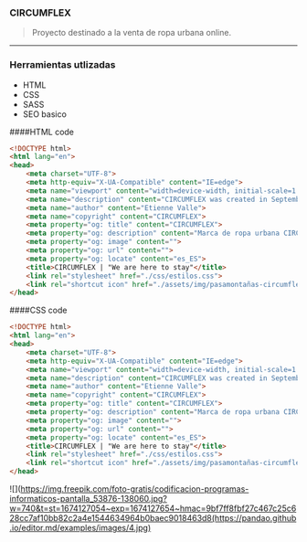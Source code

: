 ### CIRCUMFLEX
>Proyecto destinado a la venta de ropa urbana online.

----
### Herramientas utlizadas
- HTML 
- CSS
- SASS 
- SEO basico

####HTML code

```html
<!DOCTYPE html>
<html lang="en">
<head>
    <meta charset="UTF-8">
    <meta http-equiv="X-UA-Compatible" content="IE=edge">
    <meta name="viewport" content="width=device-width, initial-scale=1.0">
    <meta name="description" content="CIRCUMFLEX was created in September 2022, in a small bedroom in Rosario, Argentina by a boy wanting to create something different. After working for a company that sold clothes without emotion that did not convey my way of being, I began to create this movement that transmits my values and what I am passionate about, rap and street underground.">
    <meta name="author" content="Etienne Valle">
    <meta name="copyright" content="CIRCUMFLEX">
    <meta property="og: title" content="CIRCUMFLEX">
    <meta property="og: description" content="Marca de ropa urbana CIRCUMFLEX">
    <meta property="og: image" content="">
    <meta property="og: url" content="">
    <meta property="og: locate" content="es_ES">
    <title>CIRCUMFLEX | "We are here to stay"</title>
    <link rel="stylesheet" href="./css/estilos.css">
    <link rel="shortcut icon" href="./assets/img/pasamontañas-circumflex.jpg" type="image/x-icon">
</head>
```

####CSS code

```html
<!DOCTYPE html>
<html lang="en">
<head>
    <meta charset="UTF-8">
    <meta http-equiv="X-UA-Compatible" content="IE=edge">
    <meta name="viewport" content="width=device-width, initial-scale=1.0">
    <meta name="description" content="CIRCUMFLEX was created in September 2022, in a small bedroom in Rosario, Argentina by a boy wanting to create something different. After working for a company that sold clothes without emotion that did not convey my way of being, I began to create this movement that transmits my values and what I am passionate about, rap and street underground.">
    <meta name="author" content="Etienne Valle">
    <meta name="copyright" content="CIRCUMFLEX">
    <meta property="og: title" content="CIRCUMFLEX">
    <meta property="og: description" content="Marca de ropa urbana CIRCUMFLEX">
    <meta property="og: image" content="">
    <meta property="og: url" content="">
    <meta property="og: locate" content="es_ES">
    <title>CIRCUMFLEX | "We are here to stay"</title>
    <link rel="stylesheet" href="./css/estilos.css">
    <link rel="shortcut icon" href="./assets/img/pasamontañas-circumflex.jpg" type="image/x-icon">
</head>
```

![](https://img.freepik.com/foto-gratis/codificacion-programas-informaticos-pantalla_53876-138060.jpg?w=740&t=st=1674127054~exp=1674127654~hmac=9bf7ff8fbf27c467c25c628cc7af10bb82c2a4e1544634964b0baec9018463d8(https://pandao.github.io/editor.md/examples/images/4.jpg)
